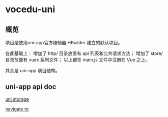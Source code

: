 # vocedu-uni

## 概览

项目是使用uni-app官方编辑器 HBuilder 建立的默认项目。

在此基础上：
增加了 http/ 目录放置有 api 列表和公共请求方法；
增加了 store/ 目录放置有 vuex 系列文件；
以上都在 main.js 文件中注册在 Vue 之上。

其余是 uni-app 项目结构。

## uni-app api doc

[uni storage](https://uniapp.dcloud.io/api/storage/storage?id=setstorage)

[navigate to](https://uniapp.dcloud.io/api/router?id=navigateto)
